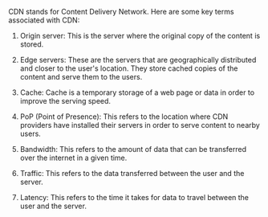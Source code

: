CDN stands for Content Delivery Network. Here are some key terms associated with CDN:

1. Origin server: This is the server where the original copy of the content is stored.

2. Edge servers: These are the servers that are geographically distributed and closer to the user's location. They store cached copies of the content and serve them to the users.

3. Cache: Cache is a temporary storage of a web page or data in order to improve the serving speed.

4. PoP (Point of Presence): This refers to the location where CDN providers have installed their servers in order to serve content to nearby users.

5. Bandwidth: This refers to the amount of data that can be transferred over the internet in a given time.

6. Traffic: This refers to the data transferred between the user and the server. 

7. Latency: This refers to the time it takes for data to travel between the user and the server.
